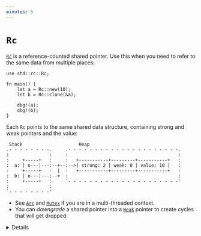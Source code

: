```yaml
---
minutes: 5
---
```


# `Rc`

[`Rc`][1] is a reference-counted shared pointer. Use this when you need to refer
to the same data from multiple places:

```rust,editable
use std::rc::Rc;

fn main() {
    let a = Rc::new(10);
    let b = Rc::clone(&a);

    dbg!(a);
    dbg!(b);
}
```

Each `Rc` points to the same shared data structure, containing strong and weak
pointers and the value:

```bob
 Stack                     Heap
.- - - - - - - -.     .- - - - - - - - - - - - - - - - - - - - -.
:               :     :                                         :
:     +-----+   :     :   +-----------+---------+-----------+   :
:  a: | o---|---:--+--:-->| strong: 2 | weak: 0 | value: 10 |   :
:     +-----+   :  |  :   +-----------+---------+-----------+   :
:  b: | o---|---:--+  :                                         :
:     +-----+   :     `- - - - - - - - - - - - - - - - - - - - -'
:               :     
`- - - - - - - -'
```

- See [`Arc`][2] and [`Mutex`][3] if you are in a multi-threaded context.
- You can _downgrade_ a shared pointer into a [`Weak`][4] pointer to create
  cycles that will get dropped.

[1]: https://doc.rust-lang.org/std/rc/struct.Rc.html
[2]: ../concurrency/shared-state/arc.md
[3]: https://doc.rust-lang.org/std/sync/struct.Mutex.html
[4]: https://doc.rust-lang.org/std/rc/struct.Weak.html

<details>

- `Rc`'s count ensures that its contained value is valid for as long as there
  are references.
- `Rc` in Rust is like `std::shared_ptr` in C++.
- `Rc::clone` is cheap: it creates a pointer to the same allocation and
  increases the reference count. Does not make a deep clone and can generally be
  ignored when looking for performance issues in code.
- `make_mut` actually clones the inner value if necessary ("clone-on-write") and
  returns a mutable reference.
- Use `Rc::strong_count` to check the reference count.
- `Rc::downgrade` gives you a _weakly reference-counted_ object to create cycles
  that will be dropped properly (likely in combination with `RefCell`).

</details>
